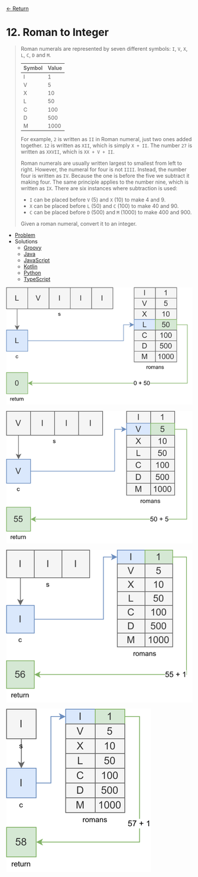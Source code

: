 [&larr; Return](https://hanggrian.github.io/grind-leetcode/)

# 12. Roman to Integer

> Roman numerals are represented by seven different symbols: `I`, `V`, `X`, `L`,
  `C`, `D` and `M`.
>
> Symbol | Value
> --- | ---
> I | 1
> V | 5
> X | 10
> L | 50
> C | 100
> D | 500
> M | 1000
>
> For example, `2` is written as `II` in Roman numeral, just two ones added
  together. `12` is written as `XII`, which is simply `X + II`. The number `27`
  is written as `XXVII`, which is `XX + V + II`.
>
> Roman numerals are usually written largest to smallest from left to right.
  However, the numeral for four is not `IIII`. Instead, the number four is
  written as `IV`. Because the one is before the five we subtract it making
  four. The same principle applies to the number nine, which is written as `IX`.
  There are six instances where subtraction is used:
>
> - `I` can be placed before `V` (5) and `X` (10) to make 4 and 9.
> - `X` can be placed before `L` (50) and `C` (100) to make 40 and 90.
> - `C` can be placed before `D` (500) and `M` (1000) to make 400 and 900.
>
> Given a roman numeral, convert it to an integer.

- [Problem](https://leetcode.com/problems/roman-to-integer/)
- Solutions
  - [Groovy](https://github.com/hanggrian/grind-leetcode/blob/main/groovy/src/main/groovy/problems1_100/RomanToInteger.groovy)
  - [Java](https://github.com/hanggrian/grind-leetcode/blob/main/java/src/main/java/problems1_100/RomanToInteger.java)
  - [JavaScript](https://github.com/hanggrian/grind-leetcode/blob/main/javascript/src/problems1_100/roman-to-integer.js)
  - [Kotlin](https://github.com/hanggrian/grind-leetcode/blob/main/kotlin/src/main/kotlin/problems1_100/RomanToInteger.kt)
  - [Python](https://github.com/hanggrian/grind-leetcode/blob/main/python/src/problems1_100/roman_to_integer.py)
  - [TypeScript](https://github.com/hanggrian/grind-leetcode/blob/main/typescript/src/problems1_100/roman-to-integer.ts)

![](https://github.com/hanggrian/grind-leetcode/raw/assets/problems1_100/roman-to-integer1.svg)

![](https://github.com/hanggrian/grind-leetcode/raw/assets/problems1_100/roman-to-integer2.svg)

![](https://github.com/hanggrian/grind-leetcode/raw/assets/problems1_100/roman-to-integer3.svg)

![](https://github.com/hanggrian/grind-leetcode/raw/assets/problems1_100/roman-to-integer4.svg)
